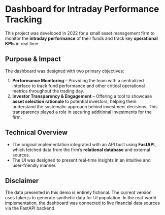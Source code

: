 # Dashboard for Intraday Performance Tracking

This project was developed in 2022 for a small asset management firm to monitor the **intraday performance** of their funds and track key **operational KPIs** in real time.

## Purpose & Impact

The dashboard was designed with two primary objectives:

1. **Performance Monitoring** – Providing the team with a centralized interface to track fund performance and other critical operational metrics throughout the trading day.
2. **Investor Transparency & Engagement** – Offering a tool to showcase **asset selection rationale** to potential investors, helping them understand the systematic approach behind investment decisions. This transparency played a role in securing additional investments for the firm.

## Technical Overview

- The original implementation integrated with an API built using **FastAPI**, which fetched data from the firm’s **relational database** and external sources.
- The UI was designed to present real-time insights in an intuitive and user-friendly manner.

## Disclaimer

The data presented in this demo is entirely fictional. The current version uses faker.js to generate synthetic data for UI population. In the real-world implementation, the dashboard was connected to live financial data sources via the FastAPI backend.
